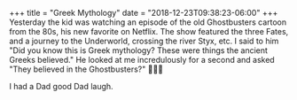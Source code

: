 +++
title = "Greek Mythology"
date = "2018-12-23T09:38:23-06:00"
+++
Yesterday the kid was watching an episode of the old Ghostbusters cartoon from the 80s, his new favorite on Netflix. The show featured the three Fates, and a journey to the Underworld, crossing the river Styx, etc. I said to him "Did you know this is Greek mythology? These were things the ancient Greeks believed." He looked at me incredulously for a second and asked "They believed in the Ghostbusters?" 🤦🏻‍♂️

I had a Dad good Dad laugh.
